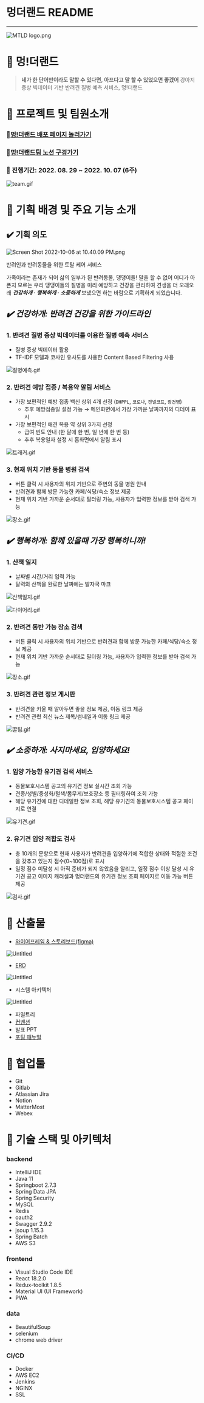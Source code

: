 # 멍더랜드 README

---

![MTLD logo.png](MTLD%20README%2072983d50a7c14330b2e98049f3e1f558/MTLD_logo.png)

# 🐾 멍!더랜드

> **네가 한 단어만이라도 말할 수 있다면, 아프다고 말 할 수 있었으면 좋겠어**
> 강아지 증상 빅데이터 기반 반려견 질병 예측 서비스, 멍!더랜드

# 🐾 프로젝트 및 팀원소개

### 🐶[멍!더랜드 배포 페이지 놀러가기](https://j7a106.p.ssafy.io/)

### 🎡[멍!더랜드팀 노션 구경가기](https://www.notion.so/MTLD-509c9dc81ee8401db30b836ca65ec1b7)

### 📅 진행기간: 2022. 08. 29 ~ 2022. 10. 07 (6주)

![team.gif](MTLD%20README%2072983d50a7c14330b2e98049f3e1f558/team.gif)

# 🐾 기획 배경 및 주요 기능 소개

## ✔️ 기획 의도

![Screen Shot 2022-10-06 at 10.40.09 PM.png](MTLD%20README%2072983d50a7c14330b2e98049f3e1f558/Screen_Shot_2022-10-06_at_10.40.09_PM.png)

반려인과 반려동물을 위한 토탈 케어 서비스

가족이라는 존재가 되어 삶의 일부가 된 반려동물, 댕댕이들!
말을 할 수 없어 어디가 아픈지 모르는 우리 댕댕이들의 질병을 미리 예방하고 건강을 관리하여 견생을 더 오래오래 **_건강하개 · 행복하개 · 소중하개_** 보냈으면 하는 바람으로 기획하게 되었습니다.

## _✔️ 건강하개: 반려견 **건강**을 위한 가이드라인_

### 1. 반려견 질병 증상 빅데이터를 이용한 **질병 예측 서비스**

- 질병 증상 빅데이터 활용
- TF-IDF 모델과 코사인 유사도를 사용한 Content Based Filtering 사용

![질병예측.gif](MTLD%20README%2072983d50a7c14330b2e98049f3e1f558/%25EC%25A7%2588%25EB%25B3%2591%25EC%2598%2588%25EC%25B8%25A1.gif)

### 2. 반려견 예방 접종 / 복용약 알림 서비스

- 가장 보편적인 예방 접종 백신 상위 4개 선정 (`DHPPL`, `코로나`, `켄넬코프`, `광견병`)
  - 추후 예방접종일 설정 가능 → 메인화면에서 가장 가까운 날짜까지의 디데이 표시
- 가장 보편적인 애견 복용 약 상위 3가지 선정
  - 급여 빈도 안내 (한 달에 한 번, 일 년에 한 번 등)
  - 추후 복용일자 설정 시 홈화면에서 알림 표시

![트래커.gif](MTLD%20README%2072983d50a7c14330b2e98049f3e1f558/%25ED%258A%25B8%25EB%259E%2598%25EC%25BB%25A4.gif)

### 3. 현재 위치 기반 동물 병원 검색

- 버튼 클릭 시 사용자의 위치 기반으로 주변의 동물 병원 안내
- 반려견과 함께 방문 가능한 카페/식당/숙소 정보 제공
- 현재 위치 기반 가까운 순서대로 필터링 가능, 사용자가 입력한 정보를 받아 검색 가능

![장소.gif](MTLD%20README%2072983d50a7c14330b2e98049f3e1f558/%25EC%259E%25A5%25EC%2586%258C.gif)

## **_✔️ 행복하개: 함께 있을때 가장 행복하니까!_**

### 1. 산책 일지

- 날짜별 시간/거리 입력 가능
- 달력의 산책을 완료한 날짜에는 발자국 마크

![산책일지.gif](MTLD%20README%2072983d50a7c14330b2e98049f3e1f558/%25EC%2582%25B0%25EC%25B1%2585%25EC%259D%25BC%25EC%25A7%2580.gif)

![다이어리.gif](MTLD%20README%2072983d50a7c14330b2e98049f3e1f558/%25EB%258B%25A4%25EC%259D%25B4%25EC%2596%25B4%25EB%25A6%25AC.gif)

### 2. 반려견 동반 가능 장소 검색

- 버튼 클릭 시 사용자의 위치 기반으로 반려견과 함께 방문 가능한 카페/식당/숙소 정보 제공
- 현재 위치 기반 가까운 순서대로 필터링 가능, 사용자가 입력한 정보를 받아 검색 가능

![장소.gif](MTLD%20README%2072983d50a7c14330b2e98049f3e1f558/%25EC%259E%25A5%25EC%2586%258C.gif)

### 3. 반려견 관련 정보 게시판

- 반려견을 키울 때 알아두면 좋을 정보 제공, 이동 링크 제공
- 반려견 관련 최신 뉴스 제목/썸네일과 이동 링크 제공

![꿀팁.gif](MTLD%20README%2072983d50a7c14330b2e98049f3e1f558/%25EA%25BF%2580%25ED%258C%2581.gif)

## **_✔️ 소중하개: 사지마세요, 입양하세요!_**

### 1. 입양 가능한 유기견 검색 서비스

- 동물보호시스템 공고의 유기견 정보 실시간 조회 가능
- 견종/성별/중성화/털색/몸무게/보호장소 등 필터링하여 조회 가능
- 해당 유기견에 대한 디테일한 정보 조회, 해당 유기견의 동물보호시스템 공고 페이지로 연결

![유기견.gif](MTLD%20README%2072983d50a7c14330b2e98049f3e1f558/%25EC%259C%25A0%25EA%25B8%25B0%25EA%25B2%25AC.gif)

### 2. 유기견 입양 적합도 검사

- 총 10개의 문항으로 현재 사용자가 반려견을 입양하기에 적합한 상태와 적절한 조건을 갖추고 있는지 점수(0~100점)로 표시
- 일정 점수 미달성 시 아직 준비가 되지 않았음을 알리고, 일정 점수 이상 달성 시 유기견 공고 이미지 캐러셀과 멍더랜드의 유기견 정보 조회 페이지로 이동 가능 버튼 제공

![검사.gif](MTLD%20README%2072983d50a7c14330b2e98049f3e1f558/%25EA%25B2%2580%25EC%2582%25AC.gif)

# 🐾 산출물

- [와이어프레임 & 스토리보드(figma)](https://www.figma.com/file/bB6OcIAQ0FvFCdPSFEOKWE/MTLD?node-id=55%3A1306)

![Untitled](MTLD%20README%2072983d50a7c14330b2e98049f3e1f558/Untitled.png)

- [ERD](https://www.erdcloud.com/)

![Untitled](MTLD%20README%2072983d50a7c14330b2e98049f3e1f558/Untitled%201.png)

- 시스템 아키텍처

![Untitled](MTLD%20README%2072983d50a7c14330b2e98049f3e1f558/Untitled%202.png)

- 파일트리
- [컨벤션](exec/Convention.md)
- 발표 PPT
- [포팅 매뉴얼](exec/%ED%8F%AC%ED%8C%85%EB%A7%A4%EB%89%B4%EC%96%BC.pdf)

# 🐾 협업툴

- Git
- Gitlab
- Atlassian Jira
- Notion
- MatterMost
- Webex

# 🐾 기술 스택 및 아키텍처

### **backend**

- IntelliJ IDE
- Java 11
- Springboot 2.7.3
- Spring Data JPA
- Spring Security
- MySQL
- Redis
- oauth2
- Swagger 2.9.2
- jsoup 1.15.3
- Spring Batch
- AWS S3

### **frontend**

- Visual Studio Code IDE
- React 18.2.0
- Redux-toolkit 1.8.5
- Material UI (UI Framework)
- PWA

### data

- BeautifulSoup
- selenium
- chrome web driver

### **CI/CD**

- Docker
- AWS EC2
- Jenkins
- NGINX
- SSL
